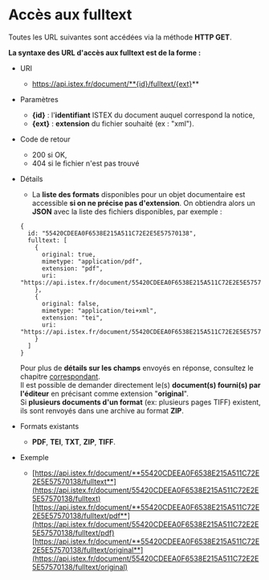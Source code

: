 # Accès aux fulltext

Toutes les URL suivantes sont accédées via la méthode **HTTP GET**.

**La syntaxe des URL d'accès aux fulltext est de la forme :**

* URI
  * https://api.istex.fr/document/**{id}/fulltext/{ext}**
* Paramètres
  * **{id}** : l'**identifiant** ISTEX du document auquel correspond la notice,
  * **{ext}** : **extension** du fichier souhaité \(ex : "xml"\).
* Code de retour
  * 200 si OK,
  * 404 si le fichier n'est pas trouvé
* Détails

  * La **liste des formats** disponibles pour un objet documentaire est accessible **si on ne précise pas d'extension**. On obtiendra alors un **JSON** avec la liste des fichiers disponibles, par exemple :

  ```text
  {
    id: "55420CDEEA0F6538E215A511C72E2E5E57570138",
    fulltext: [
      {
        original: true,
        mimetype: "application/pdf",
        extension: "pdf",
        uri: "https://api.istex.fr/document/55420CDEEA0F6538E215A511C72E2E5E57570138/fulltext/pdf"
      },
      {
        original: false,
        mimetype: "application/tei+xml",
        extension: "tei",
        uri: "https://api.istex.fr/document/55420CDEEA0F6538E215A511C72E2E5E57570138/fulltext/tei"
      }
    ]
  }
  ```

  Pour plus de **détails sur les champs** envoyés en réponse, consultez le chapitre [correspondant](../fields/files.md).  
  Il est possible de demander directement le\(s\) **document\(s\) fourni\(s\) par l'éditeur** en précisant comme extension "**original**".  
  Si **plusieurs documents d'un format** \(ex: plusieurs pages TIFF\) existent, ils sont renvoyés dans une archive au format **ZIP**.   

* Formats existants
  * **PDF**, **TEI**, **TXT**, **ZIP**, **TIFF**.
* Exemple
  * [https://api.istex.fr/document/**55420CDEEA0F6538E215A511C72E2E5E57570138/fulltext**](https://api.istex.fr/document/55420CDEEA0F6538E215A511C72E2E5E57570138/fulltext) [https://api.istex.fr/document/**55420CDEEA0F6538E215A511C72E2E5E57570138/fulltext/pdf**](https://api.istex.fr/document/55420CDEEA0F6538E215A511C72E2E5E57570138/fulltext/pdf) [https://api.istex.fr/document/**55420CDEEA0F6538E215A511C72E2E5E57570138/fulltext/original**](https://api.istex.fr/document/55420CDEEA0F6538E215A511C72E2E5E57570138/fulltext/original)



